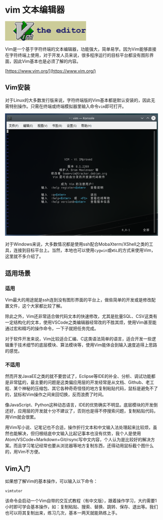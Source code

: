 # vim 文本编辑器

![](res/2.png)

Vim是一个基于字符终端的文本编辑器，功能强大，简单易学。因为Vim能够直接在字符终端上使用，对于开发人员来说，很多程序运行的目标平台都没有图形界面，因此Vim基本也是必须了解的内容。

[https://www.vim.org/](https://www.vim.org/)

## Vim安装

对于Linux的大多数发行版来说，字符终端版的Vim基本都是默认安装的，因此无需特别操作。只需在终端或终端模拟器里输入命令`vim`即可打开。

![](res/1.png)

对于Windows来说，大多数情况都是使用ssh配合MobaXterm/XShell之类的工具，连接到目标平台上。当然，本地也可以使用`cygwin`或`WSL`的方式来使用Vim，这里就不多介绍了。

## 适用场景

### 适用

Vim最大的用途就是ssh连到没有图形界面的平台上，做些简单的开发或是修改配置文件，这个大家都比较了解。

除此之外，Vim还非常适合做代码文本的快速修改，尤其是批量SQL、CSV这类有一定结构化的文本，使用VSCode之类编辑器经常改的不胜其烦，使用Vim甚至能通过宏和精巧的操作命令，一下子就把任务完成。

对于软件开发来说，Vim比较适合汇编、C这类语法简单的语言，适合开发一些逻辑重于技术细节的底层模块、算法模块等，使用Vim能体会到输入速度追得上思路的感觉。

### 不适用

然而开发JavaEE之类的就不要尝试了，Eclipse等IDE的补全、分析、调试功能都是非常猛的，最主要的问题是这类偏应用层的开发经常是从文档、Github、老工程、某个神秘的压缩包、其它各种奇奇怪怪的地方复制粘贴代码，鼠标是避免不了的，鼠标和Vim操作之间来回切换，反而浪费了时间。

像JavaScript、Python这种动态语言，IDE的优势确实不明显。底层模块的开发倒还好，应用层的开发就十分不建议了，否则也是得不停搜索问题，复制粘贴代码，用Vim就会很累。

用Vim写小说、记笔记也不合适，操作折行文本和中文输入法处理起来比较烦，虽然也能解决，但归根结底中文输入比起记事本也没有优势，我个人是使用Atom/VSCode+Markdown+Git/rsync写中文内容，个人认为是比较好的解决方案。而且学习笔记经常也要从浏览器等地方复制东西，还得动用鼠标截个图什么的，用Vim不方便。

## Vim入门

如果想了解Vim的基本操作，可以输入以下命令：

```
vimtutor
```

该命令会启动一个Vim自带的交互式教程（有中文版），跟着操作学习，大约需要1小时即可学会基本操作，如：复制粘贴、搜索、替换、跳转、保存、退出等。我们也可以将其复制出来，练习几次，基本一两天就能熟练上手。
